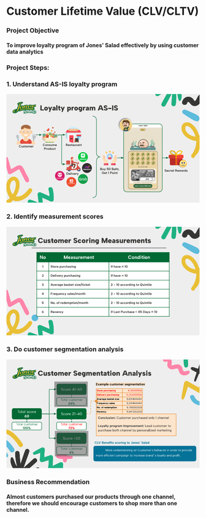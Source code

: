 # Customer Lifetime Value (CLV/CLTV)
### Project Objective
#### To improve loyalty program of Jones' Salad effectively by using customer data analytics   
### Project Steps:
### 1. Understand AS-IS loyalty program
![as-is program](https://github.com/ChampAnuwat/MADT-8101-Seminar-in-Customer-Analytics/blob/main/3.%20Customer%20Lifetime%20Value%20(CLV)/AS-IS_Loyalty_Program.png)
### 2. Identify measurement scores
![measurement](https://github.com/ChampAnuwat/MADT-8101-Seminar-in-Customer-Analytics/blob/main/3.%20Customer%20Lifetime%20Value%20(CLV)/Measurement.png)
### 3. Do customer segmentation analysis
![segmentation](https://github.com/ChampAnuwat/MADT-8101-Seminar-in-Customer-Analytics/blob/main/3.%20Customer%20Lifetime%20Value%20(CLV)/Analysis.png)
### Business Recommendation
#### Almost customers purchased our products through one channel, therefore we should encourage customers to shop more than one channel.
